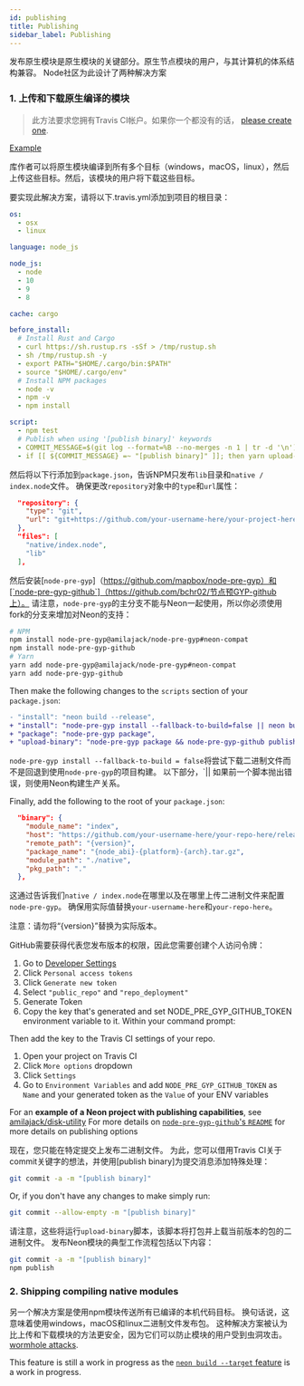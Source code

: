 ```yaml
---
id: publishing
title: Publishing
sidebar_label: Publishing
---
```


发布原生模块是原生模块的关键部分。原生节点模块的用户，与其计算机的体系结构兼容。 Node社区为此设计了两种解决方案

### 1. 上传和下载原生编译的模块

> 此方法要求您拥有Travis CI帐户。如果你一个都没有的话， [please create one](https://travis-ci.com).

[Example](https://github.com/amilajack/disk-utility)

库作者可以将原生模块编译到所有多个目标（windows，macOS，linux），然后上传这些目标。然后，该模块的用户将下载这些目标。

要实现此解决方案，请将以下.travis.yml添加到项目的根目录：

```yaml
os:
  - osx
  - linux

language: node_js

node_js:
  - node
  - 10
  - 9
  - 8

cache: cargo

before_install:
  # Install Rust and Cargo
  - curl https://sh.rustup.rs -sSf > /tmp/rustup.sh
  - sh /tmp/rustup.sh -y
  - export PATH="$HOME/.cargo/bin:$PATH"
  - source "$HOME/.cargo/env"
  # Install NPM packages
  - node -v
  - npm -v
  - npm install

script:
  - npm test
  # Publish when using '[publish binary]' keywords
  - COMMIT_MESSAGE=$(git log --format=%B --no-merges -n 1 | tr -d '\n')
  - if [[ ${COMMIT_MESSAGE} =~ "[publish binary]" ]]; then yarn upload-binary || exit 0; fi;
```

然后将以下行添加到`package.json`，告诉NPM只发布`lib`目录和`native / index.node`文件。 确保更改`repository`对象中的`type`和`url`属性：

```json
  "repository": {
    "type": "git",
    "url": "git+https://github.com/your-username-here/your-project-here.git"
  },
  "files": [
    "native/index.node",
    "lib"
  ],
```

然后安装[`node-pre-gyp`]（https://github.com/mapbox/node-pre-gyp）和[`node-pre-gyp-github`]（https://github.com/bchr02/节点预GYP-github上）。 请注意，`node-pre-gyp`的主分支不能与Neon一起使用，所以你必须使用fork的分支来增加对Neon的支持：

```bash
# NPM
npm install node-pre-gyp@amilajack/node-pre-gyp#neon-compat
npm install node-pre-gyp-github
# Yarn
yarn add node-pre-gyp@amilajack/node-pre-gyp#neon-compat
yarn add node-pre-gyp-github
```

Then make the following changes to the `scripts` section of your `package.json`:
```diff
- "install": "neon build --release",
+ "install": "node-pre-gyp install --fallback-to-build=false || neon build --release",
+ "package": "node-pre-gyp package",
+ "upload-binary": "node-pre-gyp package && node-pre-gyp-github publish",
```

`node-pre-gyp install --fallback-to-build = false`将尝试下载二进制文件而不是回退到使用`node-pre-gyp`的项目构建。 以下部分，`|| 如果前一个脚本抛出错误，则使用Neon构建生产关系。

Finally, add the following to the root of your `package.json`:

```json
  "binary": {
    "module_name": "index",
    "host": "https://github.com/your-username-here/your-repo-here/releases/download/",
    "remote_path": "{version}",
    "package_name": "{node_abi}-{platform}-{arch}.tar.gz",
    "module_path": "./native",
    "pkg_path": "."
  },
```

这通过告诉我们`native / index.node`在哪里以及在哪里上传二进制文件来配置`node-pre-gyp`。 确保用实际值替换`your-username-here`和`your-repo-here`。

注意：请勿将“{version}”替换为实际版本。

GitHub需要获得代表您发布版本的权限，因此您需要创建个人访问令牌：

1. Go to [Developer Settings](https://github.com/settings/developers)
2. Click `Personal access tokens`
3. Click `Generate new token`
4. Select `"public_repo"` and `"repo_deployment"`
5. Generate Token
6. Copy the key that's generated and set NODE_PRE_GYP_GITHUB_TOKEN environment variable to it. Within your command prompt:

Then add the key to the Travis CI settings of your repo.

1. Open your project on Travis CI
2. Click `More options` dropdown
3. Click `Settings`
4. Go to `Environment Variables` and add `NODE_PRE_GYP_GITHUB_TOKEN` as `Name` and your generated token as the `Value` of your ENV variables

For an **example of a Neon project with publishing capabilities**, see [amilajack/disk-utility](https://github.com/amilajack/disk-utility)
For more details on [`node-pre-gyp-github`'s `README`](https://github.com/bchr02/node-pre-gyp-github) for more details on publishing options

现在，您只能在特定提交上发布二进制文件。 为此，您可以借用Travis CI关于commit关键字的想法，并使用[publish binary]为提交消息添加特殊处理：

```bash
git commit -a -m "[publish binary]"
```

Or, if you don't have any changes to make simply run:

```bash
git commit --allow-empty -m "[publish binary]"
```

请注意，这些将运行`upload-binary`脚本，该脚本将打包并上载当前版本的包的二进制文件。 发布Neon模块的典型工作流程包括以下内容：

```bash
git commit -a -m "[publish binary]"
npm publish
```

### 2. Shipping compiling native modules

另一个解决方案是使用npm模块传送所有已编译的本机代码目标。 换句话说，这意味着使用windows，macOS和linux二进制文件发布包。 这种解决方案被认为比上传和下载模块的方法更安全，因为它们可以防止模块的用户受到虫洞攻击。 [wormhole attacks](https://www.kb.cert.org/vuls/id/319816/).

This feature is still a work in progress as the [`neon build --target` feature](https://github.com/neon-bindings/rfcs/issues/16) is a work in progress.
